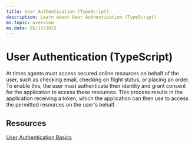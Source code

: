 ```yaml
---
title: User Authentication (TypeScript)
description: Learn about User Authentication (TypeScript)
ms.topic: overview
ms.date: 05/17/2025
---
```


# User Authentication (TypeScript)

<!-- 
Things to potentially add to this section:

- The name of the auth is fixed to `graph` here, but it can easily be changed by supplying a value when building the App.

- Show that for explicit oauth you can configure the oauth card that is sent to the user via the options to the signin function.

- Create mermaid diagrams for how sso and oauth works
--->

At times agents must access secured online resources on behalf of the user, such as checking email, checking on flight status, or placing an order. To enable this, the user must authenticate their identity and grant consent for the application to access these resources. This process results in the application receiving a token, which the application can then use to access the permitted resources on the user's behalf.

## Resources

[User Authentication Basics](/azure/bot-service/bot-builder-concept-authentication?view=azure-bot-service-4.0)